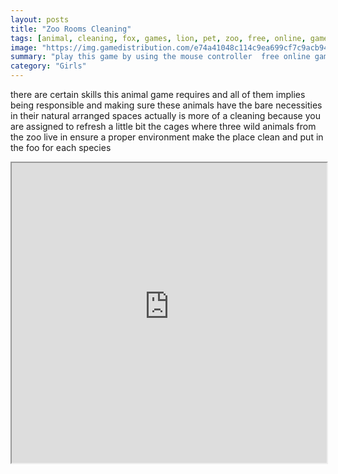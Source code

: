 ```yaml
---
layout: posts
title: "Zoo Rooms Cleaning"
tags: [animal, cleaning, fox, games, lion, pet, zoo, free, online, games, oyna, game, free, games, play, play, games]
image: "https://img.gamedistribution.com/e74a41048c114c9ea699cf7c9acb944c.jpg"
summary: "play this game by using the mouse controller  free online games oyna game free games play play games"
category: "Girls"
---
```


there are certain skills this animal game requires and all of them implies being responsible and making sure these animals have the bare necessities in their natural arranged spaces actually is more of a cleaning because you are assigned to refresh a little bit the cages where three wild animals from the zoo live in ensure a proper environment make the place clean and put in the foo for each species

<iframe width="100%" height="480px;" src="https://flash.gamedistribution.com?game=e74a41048c114c9ea699cf7c9acb944c"></iframe>